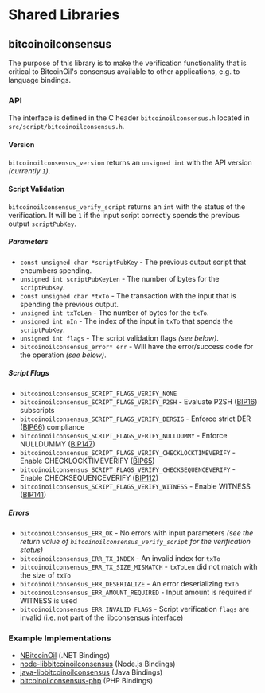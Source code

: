 Shared Libraries
================

## bitcoinoilconsensus

The purpose of this library is to make the verification functionality that is critical to BitcoinOil's consensus available to other applications, e.g. to language bindings.

### API

The interface is defined in the C header `bitcoinoilconsensus.h` located in `src/script/bitcoinoilconsensus.h`.

#### Version

`bitcoinoilconsensus_version` returns an `unsigned int` with the API version *(currently `1`)*.

#### Script Validation

`bitcoinoilconsensus_verify_script` returns an `int` with the status of the verification. It will be `1` if the input script correctly spends the previous output `scriptPubKey`.

##### Parameters
- `const unsigned char *scriptPubKey` - The previous output script that encumbers spending.
- `unsigned int scriptPubKeyLen` - The number of bytes for the `scriptPubKey`.
- `const unsigned char *txTo` - The transaction with the input that is spending the previous output.
- `unsigned int txToLen` - The number of bytes for the `txTo`.
- `unsigned int nIn` - The index of the input in `txTo` that spends the `scriptPubKey`.
- `unsigned int flags` - The script validation flags *(see below)*.
- `bitcoinoilconsensus_error* err` - Will have the error/success code for the operation *(see below)*.

##### Script Flags
- `bitcoinoilconsensus_SCRIPT_FLAGS_VERIFY_NONE`
- `bitcoinoilconsensus_SCRIPT_FLAGS_VERIFY_P2SH` - Evaluate P2SH ([BIP16](https://github.com/bitcoinoil/bips/blob/master/bip-0016.mediawiki)) subscripts
- `bitcoinoilconsensus_SCRIPT_FLAGS_VERIFY_DERSIG` - Enforce strict DER ([BIP66](https://github.com/bitcoinoil/bips/blob/master/bip-0066.mediawiki)) compliance
- `bitcoinoilconsensus_SCRIPT_FLAGS_VERIFY_NULLDUMMY` - Enforce NULLDUMMY ([BIP147](https://github.com/bitcoinoil/bips/blob/master/bip-0147.mediawiki))
- `bitcoinoilconsensus_SCRIPT_FLAGS_VERIFY_CHECKLOCKTIMEVERIFY` - Enable CHECKLOCKTIMEVERIFY ([BIP65](https://github.com/bitcoinoil/bips/blob/master/bip-0065.mediawiki))
- `bitcoinoilconsensus_SCRIPT_FLAGS_VERIFY_CHECKSEQUENCEVERIFY` - Enable CHECKSEQUENCEVERIFY ([BIP112](https://github.com/bitcoinoil/bips/blob/master/bip-0112.mediawiki))
- `bitcoinoilconsensus_SCRIPT_FLAGS_VERIFY_WITNESS` - Enable WITNESS ([BIP141](https://github.com/bitcoinoil/bips/blob/master/bip-0141.mediawiki))

##### Errors
- `bitcoinoilconsensus_ERR_OK` - No errors with input parameters *(see the return value of `bitcoinoilconsensus_verify_script` for the verification status)*
- `bitcoinoilconsensus_ERR_TX_INDEX` - An invalid index for `txTo`
- `bitcoinoilconsensus_ERR_TX_SIZE_MISMATCH` - `txToLen` did not match with the size of `txTo`
- `bitcoinoilconsensus_ERR_DESERIALIZE` - An error deserializing `txTo`
- `bitcoinoilconsensus_ERR_AMOUNT_REQUIRED` - Input amount is required if WITNESS is used
- `bitcoinoilconsensus_ERR_INVALID_FLAGS` - Script verification `flags` are invalid (i.e. not part of the libconsensus interface)

### Example Implementations
- [NBitcoinOil](https://github.com/MetacoSA/NBitcoinOil/blob/5e1055cd7c4186dee4227c344af8892aea54faec/NBitcoinOil/Script.cs#L979-#L1031) (.NET Bindings)
- [node-libbitcoinoilconsensus](https://github.com/bitpay/node-libbitcoinoilconsensus) (Node.js Bindings)
- [java-libbitcoinoilconsensus](https://github.com/dexX7/java-libbitcoinoilconsensus) (Java Bindings)
- [bitcoinoilconsensus-php](https://github.com/Bit-Wasp/bitcoinoilconsensus-php) (PHP Bindings)
